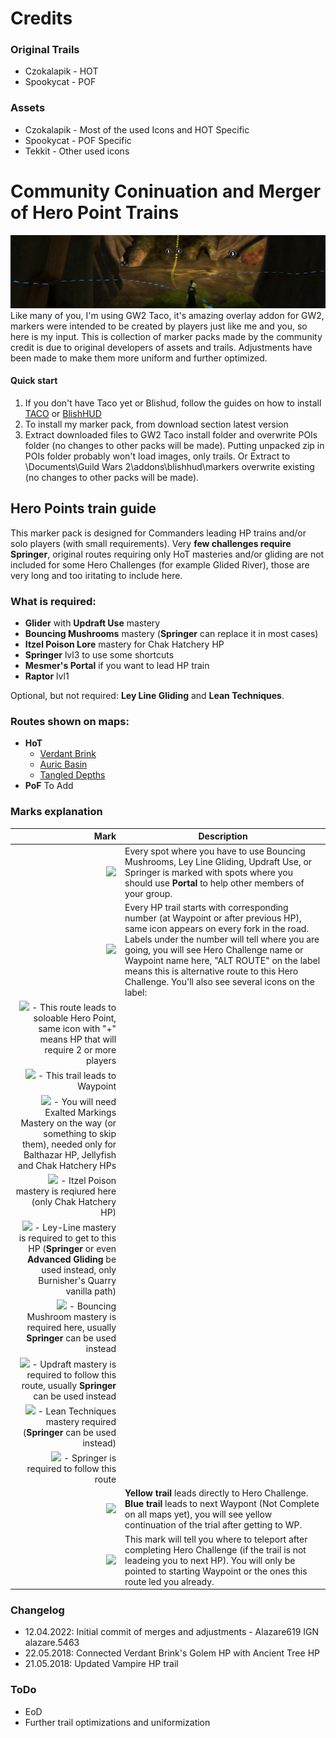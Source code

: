 # Credits

### Original Trails

* Czokalapik - HOT
* Spookycat - POF

### Assets

* Czokalapik - Most of the used Icons and HOT Specific
* Spookycat - POF Specific
* Tekkit - Other used icons

# Community Coninuation and Merger of Hero Point Trains

![image](https://github.com/GW2-Community-Markers/Hero-Point-Trains/raw/master/Data/generic/hp_run_screen.png)
Like many of you, I'm using GW2 Taco, it's amazing overlay addon for GW2, markers were intended to be created by players just like me and you, so here is my input.
This is collection of marker packs made by the community credit is due to original developers of assets and trails. Adjustments have been made to make them more uniform and further optimized.

#### Quick start

1. If you don't have Taco yet or Blishud, follow the guides on how to install [TACO](http://www.gw2taco.com/2015/12/quick-start-guide.html) or [BlishHUD](https://blishhud.com/docs/user/getting-started/)
2. To install my marker pack, from download section latest version
3. Extract downloaded files to GW2 Taco install folder and overwrite POIs folder (no changes to other packs will be made). Putting unpacked zip in POIs folder probably won't load images, only trails. Or Extract to \Documents\Guild Wars 2\addons\blishhud\markers overwrite existing (no changes to other packs will be made).

## Hero Points train guide

This marker pack is designed for Commanders leading HP trains and/or solo players (with small requirements). Very **few challenges require Springer**, original routes requiring only HoT masteries and/or gliding are not included for some Hero Challenges (for example Glided River), those are very long and too iritating to include here.

### What is required:

* **Glider** with **Updraft Use** mastery
* **Bouncing Mushrooms** mastery (**Springer** can replace it in most cases)
* **Itzel Poison Lore** mastery for Chak Hatchery HP
* **Springer** lvl3 to use some shortcuts
* **Mesmer's Portal** if you want to lead HP train
* **Raptor** lvl1

Optional, but not required: **Ley Line Gliding** and **Lean Techniques**.

### Routes shown on maps:

* **HoT**
    * [Verdant Brink](https://bitbucket.org/czokalapik/czokalapiks-guides-for-gw2taco/raw/master/POIs/Data/CzokalapiksGuides/git-instructions/VB.jpg)
    * [Auric Basin](https://bitbucket.org/czokalapik/czokalapiks-guides-for-gw2taco/raw/master/POIs/Data/CzokalapiksGuides/git-instructions/AB.jpg)
    * [Tangled Depths](https://bitbucket.org/czokalapik/czokalapiks-guides-for-gw2taco/raw/master/POIs/Data/CzokalapiksGuides/git-instructions/TD.jpg)
* **PoF**
To Add

### Marks explanation

| Mark | Description |
| ---: | ----------- |
| ![](https://bitbucket.org/czokalapik/czokalapiks-guides-for-gw2taco/raw/master/POIs/Data/CzokalapiksGuides/git-instructions/cz_git_portal.png) | Every spot where you have to use Bouncing Mushrooms, Ley Line Gliding, Updraft Use, or Springer is marked with spots where you should use **Portal** to help other members of your group. |
| ![](https://bitbucket.org/czokalapik/czokalapiks-guides-for-gw2taco/raw/master/POIs/Data/CzokalapiksGuides/git-instructions/cz_git_num_label.png) | Every HP trail starts with corresponding number (at Waypoint or after previous HP), same icon appears on every fork in the road. Labels under the number will tell where you are going, you will see Hero Challenge name or Waypoint name here, "ALT ROUTE" on the label means this is alternative route to this Hero Challenge. You'll also see several icons on the label: |
| ![](https://bitbucket.org/czokalapik/czokalapiks-guides-for-gw2taco/raw/master/POIs/Data/CzokalapiksGuides/git-instructions/cz_git_labels_hp.png) \- This route leads to soloable Hero Point\, same icon with "\+" means HP that will require 2 or more players |  |
| ![](https://bitbucket.org/czokalapik/czokalapiks-guides-for-gw2taco/raw/master/POIs/Data/CzokalapiksGuides/git-instructions/cz_git_labels_wp.png) \- This trail leads to Waypoint |  |
| ![](https://bitbucket.org/czokalapik/czokalapiks-guides-for-gw2taco/raw/master/POIs/Data/CzokalapiksGuides/git-instructions/cz_git_labels_exaltedmarkings.png) \- You will need Exalted Markings Mastery on the way \(or something to skip them\)\, needed only for Balthazar HP\, Jellyfish and Chak Hatchery HPs |  |
| ![](https://bitbucket.org/czokalapik/czokalapiks-guides-for-gw2taco/raw/master/POIs/Data/CzokalapiksGuides/git-instructions/cz_git_labels_itzelpoison.png) \- Itzel Poison mastery is reqiured here \(only Chak Hatchery HP\) |  |
| ![](https://bitbucket.org/czokalapik/czokalapiks-guides-for-gw2taco/raw/master/POIs/Data/CzokalapiksGuides/git-instructions/cz_git_labels_leyline.png) \- Ley\-Line mastery is required to get to this HP \(**Springer** or even **Advanced Gliding** be used instead, only Burnisher's Quarry vanilla path) |  |
| ![](https://bitbucket.org/czokalapik/czokalapiks-guides-for-gw2taco/raw/master/POIs/Data/CzokalapiksGuides/git-instructions/cz_git_labels_mushroom.png) \- Bouncing Mushroom mastery is required here\, usually **Springer** can be used instead |  |
| ![](https://bitbucket.org/czokalapik/czokalapiks-guides-for-gw2taco/raw/master/POIs/Data/CzokalapiksGuides/git-instructions/cz_git_labels_updraft.png) \- Updraft mastery is required to follow this route\, usually **Springer** can be used instead |  |
| ![](https://bitbucket.org/czokalapik/czokalapiks-guides-for-gw2taco/raw/master/POIs/Data/CzokalapiksGuides/git-instructions/cz_git_labels_lean.png) \- Lean Techniques mastery required \(**Springer** can be used instead) |  |
| ![](https://bitbucket.org/czokalapik/czokalapiks-guides-for-gw2taco/raw/master/POIs/Data/CzokalapiksGuides/git-instructions/cz_git_labels_springer.png) \- Springer is required to follow this route |  |
| ![](https://bitbucket.org/czokalapik/czokalapiks-guides-for-gw2taco/raw/master/POIs/Data/CzokalapiksGuides/git-instructions/cz_git_trail.png) | **Yellow trail** leads directly to Hero Challenge. **Blue trail** leads to next Waypont (Not Complete on all maps yet), you will see yellow continuation of the trial after getting to WP. |
| ![](https://bitbucket.org/czokalapik/czokalapiks-guides-for-gw2taco/raw/master/POIs/Data/CzokalapiksGuides/git-instructions/cz_git_signs_tp_to.png) | This mark will tell you where to teleport after completing Hero Challenge (if the trail is not leadeing you to next HP). You will only be pointed to starting Waypoint or the ones this route led you already. |

### Changelog

* 12.04.2022: Initial commit of merges and adjustments - Alazare619 IGN alazare.5463
* 22.05.2018: Connected Verdant Brink's Golem HP with Ancient Tree HP
* 21.05.2018: Updated Vampire HP trail

### ToDo

* EoD
* Further trail optimizations and uniformization